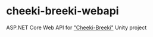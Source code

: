 # cheeki-breeki-webapi

ASP.NET Core Web API for ["Cheeki-Breeki"](https://github.com/Hunthard/cheeki-breeki-test-task) Unity project